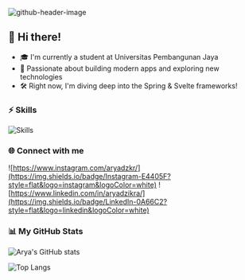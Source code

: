 ![github-header-image](https://github.com/user-attachments/assets/02a1a094-0aa2-46e8-a9c8-aa531c43cf96)

## 👋 Hi there!
- 🎓 I'm currently a student at Universitas Pembangunan Jaya
- 🚀 Passionate about building modern apps and exploring new technologies
- 🛠️ Right now, I'm diving deep into the Spring & Svelte frameworks!

### ⚡ Skills
![Skills](https://skillicons.dev/icons?i=java,kotlin,flutter,dart,html,css,js,bootstrap,php,react,postgresql,mysql,supabase,firebase,figma&theme=dark)

### 🌐 Connect with me
![https://www.instagram.com/aryadzkr/](https://img.shields.io/badge/Instagram-E4405F?style=flat&logo=instagram&logoColor=white)
![https://www.linkedin.com/in/aryadzikra/](https://img.shields.io/badge/LinkedIn-0A66C2?style=flat&logo=linkedin&logoColor=white)

### 📊 My GitHub Stats
![Arya's GitHub stats](https://github-readme-stats.vercel.app/api?username=felfeit&show_icons=true&theme=dark)

![Top Langs](https://github-readme-stats.vercel.app/api/top-langs/?username=felfeit&layout=compact&theme=dark)
